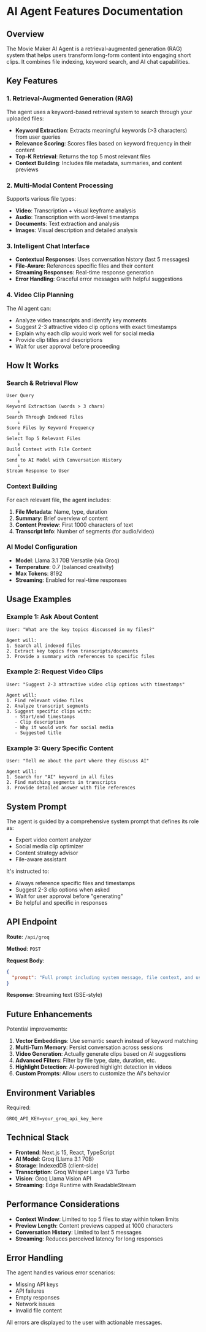 # AI Agent Features Documentation

## Overview

The Movie Maker AI Agent is a retrieval-augmented generation (RAG) system that helps users transform long-form content into engaging short clips. It combines file indexing, keyword search, and AI chat capabilities.

## Key Features

### 1. **Retrieval-Augmented Generation (RAG)**

The agent uses a keyword-based retrieval system to search through your uploaded files:

- **Keyword Extraction**: Extracts meaningful keywords (>3 characters) from user queries
- **Relevance Scoring**: Scores files based on keyword frequency in their content
- **Top-K Retrieval**: Returns the top 5 most relevant files
- **Context Building**: Includes file metadata, summaries, and content previews

### 2. **Multi-Modal Content Processing**

Supports various file types:

- **Video**: Transcription + visual keyframe analysis
- **Audio**: Transcription with word-level timestamps
- **Documents**: Text extraction and analysis
- **Images**: Visual description and detailed analysis

### 3. **Intelligent Chat Interface**

- **Contextual Responses**: Uses conversation history (last 5 messages)
- **File-Aware**: References specific files and their content
- **Streaming Responses**: Real-time response generation
- **Error Handling**: Graceful error messages with helpful suggestions

### 4. **Video Clip Planning**

The AI agent can:

- Analyze video transcripts and identify key moments
- Suggest 2-3 attractive video clip options with exact timestamps
- Explain why each clip would work well for social media
- Provide clip titles and descriptions
- Wait for user approval before proceeding

## How It Works

### Search & Retrieval Flow

```
User Query
    ↓
Keyword Extraction (words > 3 chars)
    ↓
Search Through Indexed Files
    ↓
Score Files by Keyword Frequency
    ↓
Select Top 5 Relevant Files
    ↓
Build Context with File Content
    ↓
Send to AI Model with Conversation History
    ↓
Stream Response to User
```

### Context Building

For each relevant file, the agent includes:

1. **File Metadata**: Name, type, duration
2. **Summary**: Brief overview of content
3. **Content Preview**: First 1000 characters of text
4. **Transcript Info**: Number of segments (for audio/video)

### AI Model Configuration

- **Model**: Llama 3.1 70B Versatile (via Groq)
- **Temperature**: 0.7 (balanced creativity)
- **Max Tokens**: 8192
- **Streaming**: Enabled for real-time responses

## Usage Examples

### Example 1: Ask About Content

```
User: "What are the key topics discussed in my files?"

Agent will:
1. Search all indexed files
2. Extract key topics from transcripts/documents
3. Provide a summary with references to specific files
```

### Example 2: Request Video Clips

```
User: "Suggest 2-3 attractive video clip options with timestamps"

Agent will:
1. Find relevant video files
2. Analyze transcript segments
3. Suggest specific clips with:
   - Start/end timestamps
   - Clip description
   - Why it would work for social media
   - Suggested title
```

### Example 3: Query Specific Content

```
User: "Tell me about the part where they discuss AI"

Agent will:
1. Search for "AI" keyword in all files
2. Find matching segments in transcripts
3. Provide detailed answer with file references
```

## System Prompt

The agent is guided by a comprehensive system prompt that defines its role as:

- Expert video content analyzer
- Social media clip optimizer
- Content strategy advisor
- File-aware assistant

It's instructed to:

- Always reference specific files and timestamps
- Suggest 2-3 clip options when asked
- Wait for user approval before "generating"
- Be helpful and specific in responses

## API Endpoint

**Route**: `/api/groq`

**Method**: `POST`

**Request Body**:

```json
{
  "prompt": "Full prompt including system message, file context, and user query"
}
```

**Response**: Streaming text (SSE-style)

## Future Enhancements

Potential improvements:

1. **Vector Embeddings**: Use semantic search instead of keyword matching
2. **Multi-Turn Memory**: Persist conversation across sessions
3. **Video Generation**: Actually generate clips based on AI suggestions
4. **Advanced Filters**: Filter by file type, date, duration, etc.
5. **Highlight Detection**: AI-powered highlight detection in videos
6. **Custom Prompts**: Allow users to customize the AI's behavior

## Environment Variables

Required:

```env
GROQ_API_KEY=your_groq_api_key_here
```

## Technical Stack

- **Frontend**: Next.js 15, React, TypeScript
- **AI Model**: Groq (Llama 3.1 70B)
- **Storage**: IndexedDB (client-side)
- **Transcription**: Groq Whisper Large V3 Turbo
- **Vision**: Groq Llama Vision API
- **Streaming**: Edge Runtime with ReadableStream

## Performance Considerations

- **Context Window**: Limited to top 5 files to stay within token limits
- **Preview Length**: Content previews capped at 1000 characters
- **Conversation History**: Limited to last 5 messages
- **Streaming**: Reduces perceived latency for long responses

## Error Handling

The agent handles various error scenarios:

- Missing API keys
- API failures
- Empty responses
- Network issues
- Invalid file content

All errors are displayed to the user with actionable messages.
